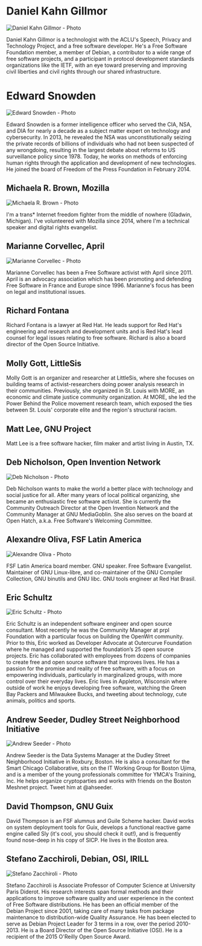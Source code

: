 # Daniel Kahn Gillmor

![Daniel Kahn Gillmor - Photo](//static.fsf.org/nosvn/libreplanet/speaker-pics/dkg.jpg)

Daniel Kahn Gillmor is a technologist with the ACLU's Speech, Privacy and Technology Project, and a free software developer. He's a Free Software Foundation member, a member of Debian, a contributor to a wide range of free software projects, and a participant in protocol development standards organizations like the IETF, with an eye toward preserving and improving civil liberties and civil rights through our shared infrastructure.

# Edward Snowden

![Edward Snowden - Photo](//static.fsf.org/nosvn/libreplanet/speaker-pics/snowden.jpg)

Edward Snowden is a former intelligence officer who served the CIA, NSA, and DIA for nearly a decade as a subject matter expert on technology and cybersecurity. In 2013, he revealed the NSA was unconstitutionally seizing the private records of billions of individuals who had not been suspected of any wrongdoing, resulting in the largest debate about reforms to US surveillance policy since 1978. Today, he works on methods of enforcing human rights through the application and development of new technologies. He joined the board of Freedom of the Press Foundation in February 2014.

## Michaela R. Brown, Mozilla

![Michaela R. Brown - Photo](//static.fsf.org/nosvn/libreplanet/speaker-pics/brown.jpg)

I'm a trans* Internet freedom fighter from the middle of nowhere (Gladwin, Michigan). I've volunteered with Mozilla since 2014, where I'm a technical speaker and digital rights evangelist.

## Marianne Corvellec, April

![Marianne Corvellec - Photo](//static.fsf.org/nosvn/libreplanet/speaker-pics/corvellec.jpg)

Marianne Corvellec has been a Free Software activist with April since 2011. April is an advocacy association which has been promoting and defending Free Software in France and Europe since 1996. Marianne's focus has been on legal and institutional issues.

## Richard Fontana

Richard Fontana is a lawyer at Red Hat. He leads support for Red Hat's engineering and research and development units and is Red Hat's lead counsel for legal issues relating to free software. Richard is also a board director of the Open Source Initiative.


## Molly Gott, LittleSis

Molly Gott is an organizer and researcher at LittleSis, where she focuses on building teams of activist-researchers doing power analysis research in their communities.  Previously, she organized in St. Louis with MORE, an economic and climate justice community organization. At MORE, she led the Power Behind the Police movement research team, which exposed the ties between St. Louis' corporate elite and the region's structural racism.

## Matt Lee, GNU Project

Matt Lee is a free software hacker, film maker and artist living in Austin, TX.

## Deb Nicholson, Open Invention Network

![Deb Nicholson - Photo](//static.fsf.org/nosvn/libreplanet/speaker-pics/nicholson.jpg)

Deb Nicholson wants to make the world a better place with technology and social justice for all. After many years of local political organizing, she became an enthusiastic free software activist. She is currently the Community Outreach Director at the Open Invention Network and the Community Manager at GNU MediaGoblin. She also serves on the board at Open Hatch, a.k.a. Free Software's Welcoming Committee.

## Alexandre Oliva, FSF Latin America

![Alexandre Oliva - Photo](//static.fsf.org/nosvn/libreplanet/speaker-pics/oliva.png)

FSF Latin America board member. GNU speaker. Free Software Evangelist. Maintainer of GNU Linux-libre, and co-maintainer of the GNU Compiler Collection, GNU binutils and GNU libc. GNU tools engineer at Red Hat Brasil.

## Eric Schultz

![Eric Schultz - Photo](//static.fsf.org/nosvn/libreplanet/speaker-pics/schultz.jpg)

Eric Schultz is an independent software engineer and open source consultant. Most recently he was the Community Manager at prpl Foundation with a particular focus on building the OpenWrt community. Prior to this, Eric worked as Developer Advocate at Outercurve Foundation where he managed and supported the foundation’s 25 open source projects. Eric has collaborated with employees from dozens of companies to create free and open source software that improves lives. He has a passion for the promise and reality of free software, with a focus on empowering individuals, particularly in marginalized groups, with more control over their everyday lives. Eric lives in Appleton, Wisconsin where outside of work he enjoys developing free software, watching the Green Bay Packers and Milwaukee Bucks, and tweeting about technology, cute animals, politics and sports.

## Andrew Seeder, Dudley Street Neighborhood Initiative

![Andrew Seeder - Photo](//static.fsf.org/nosvn/libreplanet/speaker-pics/seeder.jpg)

Andrew Seeder is the Data Systems Manager at the Dudley Street Neighborhood Initiative in Roxbury, Boston. He is also a consultant for the Smart Chicago Collaborative, sits on the IT Working Group for Boston Ujima, and is a member of the young professionals committee for YMCA's Training, Inc. He helps organize cryptoparties and works with friends on the Boston Meshnet project. Tweet him at @ahseeder.

## David Thompson, GNU Guix

David Thompson is an FSF alumnus and Guile Scheme hacker. David works on system deployment tools for Guix, develops a functional reactive game engine called Sly (it's cool, you should check it out!), and is frequently found nose-deep in his copy of SICP. He lives in the Boston area.

## Stefano Zacchiroli, Debian, OSI, IRILL

![Stefano Zacchiroli - Photo](//static.fsf.org/nosvn/libreplanet/speaker-pics/zacchiroli.jpg)

Stefano Zacchiroli is Associate Professor of Computer Science at University Paris Diderot. His research interests span formal methods and their applications to improve software quality and user experience in the context of Free Software distributions. He has been an official member of the Debian Project since 2001, taking care of many tasks from package maintenance to distribution-wide Quality Assurance. He has been elected to serve as Debian Project Leader for 3 terms in a row, over the period 2010-2013. He is a Board Director of the Open Source Initiative (OSI). He is a recipient of the 2015 O'Reilly Open Source Award.
